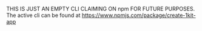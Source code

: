THIS IS JUST AN EMPTY CLI CLAIMING ON npm FOR FUTURE PURPOSES.
The active cli can be found at https://www.npmjs.com/package/create-1kit-app
